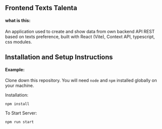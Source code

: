 ## Frontend Texts Talenta

#### what is this:

An application used to create and show data from own backend API REST based on texts preference, built with React (Vite), Context API, typescript, css modules.

## Installation and Setup Instructions

#### Example:

Clone down this repository. You will need `node` and `npm` installed globally on your machine.

Installation:

`npm install`

To Start Server:

`npm run start`
